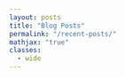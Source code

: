 ```yaml
---
layout: posts
title: "Blog Posts"
permalink: "/recent-posts/"
mathjax: "true"
classes:
  - wide
---
```


